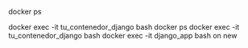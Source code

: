 docker ps


docker exec -it tu_contenedor_django bash
docker ps
docker exec -it tu_contenedor_django bash
docker exec -it django_app bash
on new